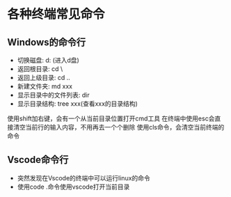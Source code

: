# 各种终端常见命令

## Windows的命令行

* 切换磁盘:        d: (进入d盘)
* 返回根目录:      cd \
* 返回上级目录:    cd ..
* 新建文件夹:      md xxx
* 显示目录中的文件列表:   dir
* 显示目录结构:    tree xxx(查看xxx的目录结构)

使用shift加右键，会有一个从当前目录位置打开cmd工具
在终端中使用esc会直接清空当前行的输入内容，不用再去一个个删除
使用cls命令，会清空当前终端的命令

## Vscode命令行

* 突然发现在Vscode的终端中可以运行linux的命令
* 使用code .命令使用vscode打开当前目录